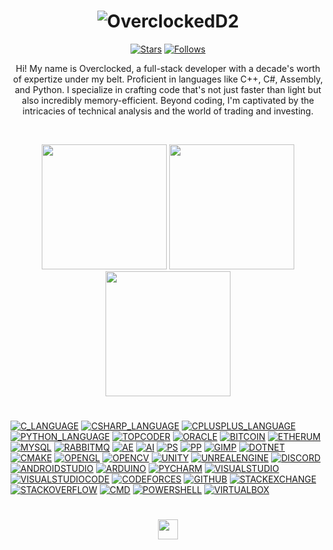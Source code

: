 <h1 align=center><img src="https://readme-typing-svg.demolab.com?font=Antos&size=50&pause=5000&color=0045F7&center=true&Center=true&repeat=true&width=512&height=128&lines=OverclockedD2" alt="OverclockedD2" /></h1>

<p align="center">
  <a href="https://github.com/OverclockedD2?tab=repositories&sort=stargazers">
    <img alt="Stars" title="Stars" src="https://custom-icon-badges.demolab.com/github/stars/OverclockedD2?color=55960c&style=for-the-badge&labelColor=488207&logo=star"/></a>
  <a href="https://github.com/OverclockedD2?tab=followers">
    <img alt="Follows" title="Follows" src="https://custom-icon-badges.demolab.com/github/followers/OverclockedD2?color=236ad3&labelColor=1155ba&style=for-the-badge&logo=person-add&label=Follow&logoColor=white"/></a>
</p>

<p align=center> Hi! My name is Overclocked, a full-stack developer with a decade's worth of expertize under my belt. Proficient in languages like C++, C#, Assembly, and Python. I specialize in crafting code that's not just faster than light but also incredibly memory-efficient. Beyond coding, I'm captivated by the intricacies of technical analysis and the world of trading and investing. </p>

<br />
<p align="center">
  <img height="200" src="https://github-readme-stats.vercel.app/api?username=overclockedd2&theme=yeblu&show_icons=true" />
  <img height="200" src="https://github-readme-stats.vercel.app/api/top-langs/?username=overclockedd2&theme=yeblu" />
  <img height="200" src="https://github-readme-streak-stats.herokuapp.com/?user=overclockedd2&theme=yeblu"/>
</p>

<h1></h1>
<a href="https://github.com/OverclockedD2"><img alt="C_LANGUAGE" src="https://img.shields.io/badge/C-00599C?style=for-the-badge&logo=c&logoColor=white"></a>
<a href="https://github.com/OverclockedD2"><img alt="CSHARP_LANGUAGE" src="https://img.shields.io/badge/C%23-239120?style=for-the-badge&logo=c-sharp&logoColor=white"></a>
<a href="https://github.com/OverclockedD2"><img alt="CPLUSPLUS_LANGUAGE" src="https://img.shields.io/badge/C%2B%2B-00599C?style=for-the-badge&logo=c%2B%2B&logoColor=white"></a>
<a href="https://github.com/OverclockedD2"><img alt="PYTHON_LANGUAGE" src="https://img.shields.io/badge/Python-FFD43B?style=for-the-badge&logo=python&logoColor=blue"></a>
<a href="https://github.com/OverclockedD2"><img alt="TOPCODER" src="https://img.shields.io/badge/Topcoder-29A7DF?style=for-the-badge&logo=Topcoder&logoColor=white"></a>
<a href="https://github.com/OverclockedD2"><img alt="ORACLE" src="https://img.shields.io/badge/Oracle-F80000?style=for-the-badge&logo=oracle&logoColor=black"></a>
<a href="https://github.com/OverclockedD2"><img alt="BITCOIN" src="https://img.shields.io/badge/Bitcoin-000000?style=for-the-badge&logo=bitcoin&logoColor=white"></a>
<a href="https://github.com/OverclockedD2"><img alt="ETHERUM" src="https://img.shields.io/badge/Ethereum-3C3C3D?style=for-the-badge&logo=Ethereum&logoColor=white"></a>
<a href="https://github.com/OverclockedD2"><img alt="MYSQL" src="https://img.shields.io/badge/MySQL-005C84?style=for-the-badge&logo=mysql&logoColor=white"></a>
<a href="https://github.com/OverclockedD2"><img alt="RABBITMQ" src="https://img.shields.io/badge/rabbitmq-%23FF6600.svg?&style=for-the-badge&logo=rabbitmq&logoColor=white"></a>
<a href="https://github.com/OverclockedD2"><img alt="AE" src="https://img.shields.io/badge/Adobe%20after%20affects-CF96FD?style=for-the-badge&logo=Adobe%20after%20effects&logoColor=393665"></a>
<a href="https://github.com/OverclockedD2"><img alt="AI" src="https://img.shields.io/badge/Adobe%20Illustrator-FF9A00?style=for-the-badge&logo=adobe%20illustrator&logoColor=white"></a>
<a href="https://github.com/OverclockedD2"><img alt="PS" src="https://img.shields.io/badge/Adobe%20Photoshop-31A8FF?style=for-the-badge&logo=Adobe%20Photoshop&logoColor=black"></a>
<a href="https://github.com/OverclockedD2"><img alt="PP" src="https://img.shields.io/badge/Adobe%20Premiere%20Pro-9999FF?style=for-the-badge&logo=Adobe%20Premiere%20Pro&logoColor=white"></a>
<a href="https://github.com/OverclockedD2"><img alt="GIMP" src="https://img.shields.io/badge/gimp-5C5543?style=for-the-badge&logo=gimp&logoColor=white"></a>
<a href="https://github.com/OverclockedD2"><img alt="DOTNET" src="https://img.shields.io/badge/.NET-512BD4?style=for-the-badge&logo=dotnet&logoColor=white"></a>
<a href="https://github.com/OverclockedD2"><img alt="CMAKE" src="https://img.shields.io/badge/CMake-064F8C?style=for-the-badge&logo=cmake&logoColor=white"></a>
<a href="https://github.com/OverclockedD2"><img alt="OPENGL" src="https://img.shields.io/badge/OpenGL-FFFFFF?style=for-the-badge&logo=opengl"></a>
<a href="https://github.com/OverclockedD2"><img alt="OPENCV" src="https://img.shields.io/badge/OpenCV-27338e?style=for-the-badge&logo=OpenCV&logoColor=white"></a>
<a href="https://github.com/OverclockedD2"><img alt="UNITY" src="https://img.shields.io/badge/Unity-100000?style=for-the-badge&logo=unity&logoColor=white"></a>
<a href="https://github.com/OverclockedD2"><img alt="UNREALENGINE" src="https://img.shields.io/badge/-Unreal%20Engine-313131?style=for-the-badge&logo=unreal-engine&logoColor=white"></a>
<a href="https://github.com/OverclockedD2"><img alt="DISCORD" src="https://img.shields.io/badge/Discord-5865F2?style=for-the-badge&logo=discord&logoColor=white"></a>
<a href="https://github.com/OverclockedD2"><img alt="ANDROIDSTUDIO" src="https://img.shields.io/badge/Android_Studio-3DDC84?style=for-the-badge&logo=android-studio&logoColor=white"></a>
<a href="https://github.com/OverclockedD2"><img alt="ARDUINO" src="https://img.shields.io/badge/Arduino_IDE-00979D?style=for-the-badge&logo=arduino&logoColor=white"></a>
<a href="https://github.com/OverclockedD2"><img alt="PYCHARM" src="https://img.shields.io/badge/PyCharm-000000.svg?&style=for-the-badge&logo=PyCharm&logoColor=white"></a>
<a href="https://github.com/OverclockedD2"><img alt="VISUALSTUDIO" src="https://img.shields.io/badge/Visual_Studio-5C2D91?style=for-the-badge&logo=visual%20studio&logoColor=white"></a>
<a href="https://github.com/OverclockedD2"><img alt="VISUALSTUDIOCODE" src="https://img.shields.io/badge/Visual_Studio_Code-0078D4?style=for-the-badge&logo=visual%20studio%20code&logoColor=white"></a>
<a href="https://github.com/OverclockedD2"><img alt="CODEFORCES" src="https://img.shields.io/badge/Codeforces-445f9d?style=for-the-badge&logo=Codeforces&logoColor=white"></a>
<a href="https://github.com/OverclockedD2"><img alt="GITHUB" src="https://img.shields.io/badge/GitHub-100000?style=for-the-badge&logo=github&logoColor=white"></a>
<a href="https://github.com/OverclockedD2"><img alt="STACKEXCHANGE" src="https://img.shields.io/badge/StackExchange-%23ffffff.svg?&style=for-the-badge&logo=StackExchange&logoColor=white"></a>
<a href="https://github.com/OverclockedD2"><img alt="STACKOVERFLOW" src="https://img.shields.io/badge/Stack_Overflow-FE7A16?style=for-the-badge&logo=stack-overflow&logoColor=white"></a>
<a href="https://github.com/OverclockedD2"><img alt="CMD" src="https://img.shields.io/badge/windows%20terminal-4D4D4D?style=for-the-badge&logo=windows%20terminal&logoColor=white"></a>
<a href="https://github.com/OverclockedD2"><img alt="POWERSHELL" src="https://img.shields.io/badge/powershell-5391FE?style=for-the-badge&logo=powershell&logoColor=white"></a>
<a href="https://github.com/OverclockedD2"><img alt="VIRTUALBOX" src="https://img.shields.io/badge/VirtualBox-21416b?style=for-the-badge&logo=VirtualBox&logoColor=white"></a>
<h1></h1>

<p align=center><a href="https://discordapp.com/692793862875512862" alt="Discord" title="Discord"><img width="32px" src="https://static.vecteezy.com/system/resources/previews/018/930/500/original/discord-logo-discord-icon-transparent-free-png.png"/></a></p><p align=center><a href="mailto:overclockedd2@gmail.com?subject=Very%20Important%20Question&body=Hello%20OverclockedD2!%0D%0A%0D%0AI%20have%20a%20very%20important%20question%20I%20need%20to%20ask%20you.%20I%20hope%20you%20get%20this%20email!%0D%0A%0D%0ARespectfully%2C%0D%0ASomeone" alt="Gmail" title="Gmail"><img width="16px" src="https://mailmeteor.com/logos/assets/PNG/Gmail_Logo_512px.png"/></a></p>
